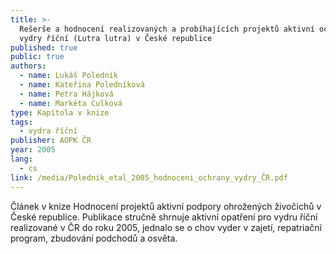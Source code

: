 ```yaml
---
title: >-
  Rešerše a hodnocení realizovaných a probíhajících projektů aktivní ochrany
  vydry říční (Lutra lutra) v České republice
published: true
public: true
authors:
  - name: Lukáš Poledník
  - name: Kateřina Poledníková
  - name: Petra Hájková
  - name: Markéta Culková
type: Kapitola v knize
tags:
  - vydra říční
publisher: AOPK ČR
year: 2005
lang:
  - cs
link: /media/Polednik_etal_2005_hodnoceni_ochrany_vydry_ČR.pdf
---
```

Článek v knize Hodnocení projektů aktivní podpory ohrožených živočichů v České republice. Publikace stručně shrnuje aktivní opatření pro vydru říční realizované v ČR do roku 2005, jednalo se o chov vyder v zajetí, repatriační program, zbudování podchodů a osvěta.
